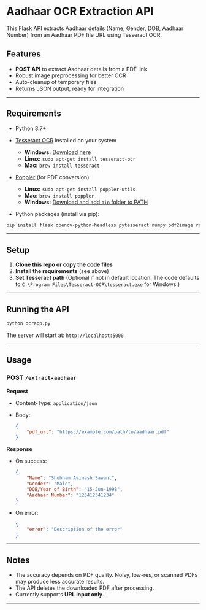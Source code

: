 # Aadhaar OCR Extraction API

This Flask API extracts Aadhaar details (Name, Gender, DOB, Aadhaar Number) from an Aadhaar PDF file URL using Tesseract OCR.

## Features

* **POST API** to extract Aadhaar details from a PDF link
* Robust image preprocessing for better OCR
* Auto-cleanup of temporary files
* Returns JSON output, ready for integration

---

## Requirements

* Python 3.7+

* [Tesseract OCR](https://github.com/tesseract-ocr/tesseract) installed on your system

  * **Windows:** [Download here](https://github.com/tesseract-ocr/tesseract/wiki/Downloads)
  * **Linux:** `sudo apt-get install tesseract-ocr`
  * **Mac:** `brew install tesseract`

* [Poppler](http://blog.alivate.com.au/poppler-windows/) (for PDF conversion)

  * **Linux:** `sudo apt-get install poppler-utils`
  * **Mac:** `brew install poppler`
  * **Windows:** [Download and add `bin` folder to PATH](http://blog.alivate.com.au/poppler-windows/)

* Python packages (install via pip):

```bash
pip install flask opencv-python-headless pytesseract numpy pdf2image requests certifi fuzzywuzzy
```

---

## Setup

1. **Clone this repo or copy the code files**
2. **Install the requirements** (see above)
3. **Set Tesseract path**
   (Optional if not in default location.
   The code defaults to `C:\Program Files\Tesseract-OCR\tesseract.exe` for Windows.)

---

## Running the API

```bash
python ocrapp.py
```

The server will start at:
`http://localhost:5000`

---

## Usage

### **POST** `/extract-aadhaar`

**Request**

* Content-Type: `application/json`
* Body:

  ```json
  {
      "pdf_url": "https://example.com/path/to/aadhaar.pdf"
  }
  ```

**Response**

* On success:

  ```json
  {
      "Name": "Shubham Avinash Sawant",
      "Gender": "Male",
      "DOB/Year of Birth": "15-Jun-1998",
      "Aadhaar Number": "123412341234"
  }
  ```
* On error:

  ```json
  {
      "error": "Description of the error"
  }
  ```

---

## Notes

* The accuracy depends on PDF quality. Noisy, low-res, or scanned PDFs may produce less accurate results.
* The API deletes the downloaded PDF after processing.
* Currently supports **URL input only**.

---

